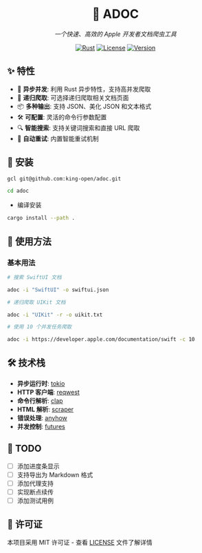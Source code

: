 <div align="center">

# 🍎 ADOC

*一个快速、高效的 Apple 开发者文档爬虫工具*

[![Rust](https://img.shields.io/badge/language-Rust-orange.svg)](https://www.rust-lang.org/)
[![License](https://img.shields.io/badge/license-MIT-blue.svg)](LICENSE)
[![Version](https://img.shields.io/badge/version-0.1.0-green.svg)](Cargo.toml)

</div>

## ✨ 特性

- 🚀 **异步并发**: 利用 Rust 异步特性，支持高并发爬取
- 🔄 **递归爬取**: 可选择递归爬取相关文档页面
- 📦 **多种输出**: 支持 JSON、美化 JSON 和文本格式
- 🛠 **可配置**: 灵活的命令行参数配置
- 🔍 **智能搜索**: 支持关键词搜索和直接 URL 爬取
- 🔄 **自动重试**: 内置智能重试机制

## 🚀 安装 

```bash
gcl git@github.com:king-open/adoc.git 

cd adoc
```

* 编译安装

```bash
cargo install --path . 
```


## 📖 使用方法

### 基本用法


```bash
# 搜索 SwiftUI 文档

adoc -i "SwiftUI" -o swiftui.json

# 递归爬取 UIKit 文档

adoc -i "UIKit" -r -o uikit.txt

# 使用 10 个并发任务爬取

adoc -i https://developer.apple.com/documentation/swift -c 10
```


## 🛠 技术栈

- **异步运行时**: [tokio](https://tokio.rs/)
- **HTTP 客户端**: [reqwest](https://docs.rs/reqwest)
- **命令行解析**: [clap](https://docs.rs/clap)
- **HTML 解析**: [scraper](https://docs.rs/scraper)
- **错误处理**: [anyhow](https://docs.rs/anyhow)
- **并发控制**: [futures](https://docs.rs/futures)

## 📝 TODO

- [ ] 添加进度条显示
- [ ] 支持导出为 Markdown 格式
- [ ] 添加代理支持
- [ ] 实现断点续传
- [ ] 添加测试用例

## 📄 许可证

本项目采用 MIT 许可证 - 查看 [LICENSE](LICENSE) 文件了解详情






